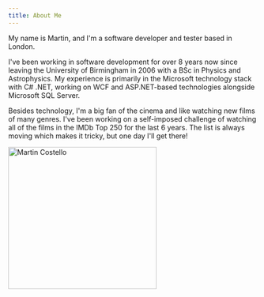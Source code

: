 ```yaml
---
title: About Me
---
```


My name is Martin, and I'm a software developer and tester based in London.

I've been working in software development for over 8 years now since leaving the University of Birmingham in 2006 with a BSc in Physics and Astrophysics.  My experience is primarily in the Microsoft technology stack with C# .NET, working on WCF and ASP.NET-based technologies alongside Microsoft SQL Server.

Besides technology, I'm a big fan of the cinema and like watching new films of many genres.  I've been working on a self-imposed challenge of watching all of the films in the IMDb Top 250 for the last 6 years.  The list is always moving which makes it tricky, but one day I'll get there!

<div class="row text-center">
  <img width="300" height="288" alt="Martin Costello" src="/images/Martin.png" />
</div>
